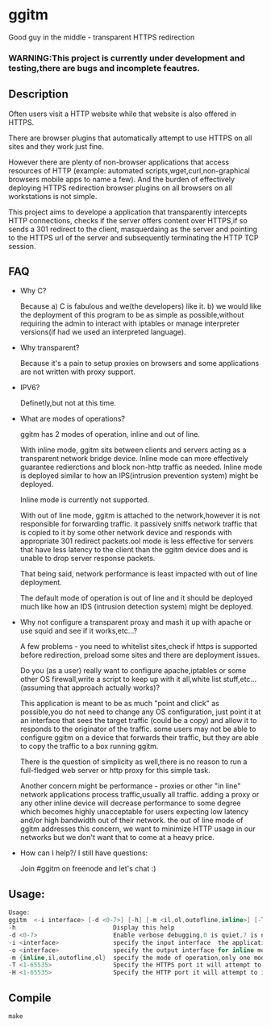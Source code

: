 # ggitm
Good guy in the middle - transparent HTTPS redirection 

### WARNING:This project is currently under development and testing,there are bugs and incomplete feautres.

## Description

Often users visit a HTTP website while that website is also offered in HTTPS.

There are browser plugins that automatically attempt to use HTTPS on all sites and they work just fine.

However there are plenty of non-browser applications that access resources of HTTP 
(example: automated scripts,wget,curl,non-graphical browsers mobile apps to name a few). 
And the burden of effectively deploying HTTPS redirection browser plugins on all browsers 
on all workstations is not simple. 

This project aims to develope a application that transparently intercepts HTTP connections,
checks if the server offers content over HTTPS,if so sends a 301 redirect to the client,
masquerdaing as the server and pointing to the HTTPS url of the server and subsequently terminating the 
HTTP TCP session.

## FAQ

  - Why C?
  
     Because a) C is fabulous and we(the developers) like it. b) we would like the deployment of this program
     to be as simple as possible,without requiring the admin to interact with iptables or manage interpreter
     versions(if had we used an interpreted language).
     
  - Why transparent?
  
     Because it's a pain to setup proxies on browsers and some applications are not written with proxy support.
  - IPV6?
  
     Definetly,but not at this time. 
  - What are modes of operations?
  
     ggitm has 2 modes of operation, inline and out of line. 
     
     With inline mode, ggitm sits between clients and servers acting as a transparent network bridge device.
     Inline mode can more effectively guarantee redierctions and block non-http traffic as needed. 
     Inline mode is deployed similar to how an IPS(intrusion prevention system) might be deployed.
     
     Inline mode is currently not supported. 
     
     With out of line mode, ggitm is attached to the network,however it is not responsible for forwarding traffic.
     it passively sniffs network traffic that is copied to it by some other network device and responds 
     with appropriate 301 redirect packets.ool mode is less effective for servers that have less latency to the client
     than the ggitm device does and is unable to drop server response packets. 
     
     That being said, network performance is least impacted with out of line deployment.
     
     The default mode of operation is out of line and it should be deployed much like how an IDS (intrusion detection system)
     might be deployed.
  - Why not configure a transparent proxy and mash it up with apache or use squid and see if it works,etc...?
  
    A few problems - you need to whitelist sites,check if https is supported before redirection,
    preload some sites and there are deployment issues.
    
    Do you (as a user) really want to configure apache,iptables or some other OS firewall,write a script
    to keep up with it all,white list stuff,etc...(assuming that approach actually works)?
    
    This application is meant to be as much "point and click" as possible,you do not need to change any OS
    configuration, just point it at an interface that sees the target traffic (could be a copy) and allow it to responds
    to the originator of the traffic. some users may not be able to configure ggitm on a device that forwards
    their traffic, but they are able to copy the traffic to a box running ggitm.
    
    There is the question of simplicity as well,there is no reason to run a full-fledged web server or http proxy
    for this simple task.
    
    Another concern might be performance - proxies or other "in line" network applications process traffic,usually all traffic.
    adding a proxy or any other inline device will decrease performance to some degree which becomes highly unacceptable
    for users expecting low latency and/or high bandwidth out of their network. the out of line mode of ggitm addresses
    this concern, we want to minimize HTTP usage in our networks but we don't want that to come at a heavy price.
    
    
  - How can I help?/ I still have questions:
  
     Join #ggitm on freenode and let's chat :)
     
## Usage:

```C
Usage:
ggitm  <-i interface> [-d <0-7>] [-h] [-m <il,ol,outofline,inline>] [-T https_port] [-H http_port] 
-h                           Display this help
-d <0-7>                     Enable verbose debugging,0 is quiet,7 is noisy
-i <interface>               specify the input interface  the application will listen on,this is a mandatory option.
-o <interface>               specify the output interface for inline mode (mandatory for inline mode of operation)
-m {inline,il,outofline,ol}  specify the mode of operation,only one mode of operation allowed.
-T <1-65535>                 Specify the HTTPS port it will attempt to redirect to
-H <1-65535>                 Specify the HTTP port it will attempt to intercept for redirection

```

## Compile

```
make
````


